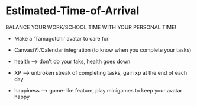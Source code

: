 # Estimated-Time-of-Arrival

BALANCE YOUR WORK/SCHOOL TIME WITH YOUR PERSONAL TIME!

- Make a 'Tamagotchi' avatar to care for
- Canvas(?)/Calendar integration (to know when you complete your tasks)
 
- health --> don't do your taks, health goes down
- XP --> unbroken streak of completing tasks, gain xp at the end of each day
- happiness --> game-like feature, play minigames to keep your avatar happy

